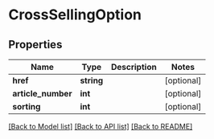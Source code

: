# CrossSellingOption

## Properties
Name | Type | Description | Notes
------------ | ------------- | ------------- | -------------
**href** | **string** |  | [optional] 
**article_number** | **int** |  | [optional] 
**sorting** | **int** |  | [optional] 

[[Back to Model list]](../../README.md#documentation-for-models) [[Back to API list]](../../README.md#documentation-for-api-endpoints) [[Back to README]](../../README.md)

